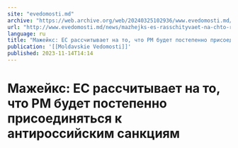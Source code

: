 ```yaml
---
site: "evedomosti.md"
archive: "https://web.archive.org/web/20240325102936/www.evedomosti.md/news/mazhejks-es-rasschityvaet-na-chto-rm-budet-postepenno-prisoe"
url: "http://www.evedomosti.md/news/mazhejks-es-rasschityvaet-na-chto-rm-budet-postepenno-prisoe"
language: ru
title: "Мажейкс: ЕС рассчитывает на то, что РМ будет постепенно присоединяться к антироссийским санкциям"
publication: '[[Moldavskie Vedomosti]]'
published: 2023-11-14T14:14
---
```


# Мажейкс: ЕС рассчитывает на то, что РМ будет постепенно присоединяться к антироссийским санкциям

